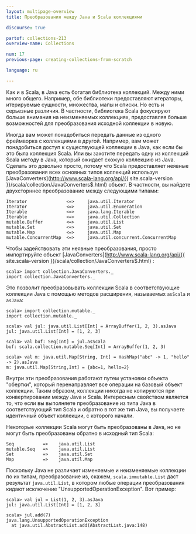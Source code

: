 ```yaml
---
layout: multipage-overview
title: Преобразования между Java и Scala коллекциями 

discourse: true

partof: collections-213
overview-name: Collections

num: 17
previous-page: creating-collections-from-scratch

language: ru

---
```


Как и в Scala, в Java есть богатая библиотека коллекций. Между ними много общего. Например, обе библиотеки предоставляют итераторы, итерируемые сущности, множества, мапы и списки. Но есть и серьезные различия. В частности, библиотека Scala фокусируют больше внимания на неизменяемых коллекциях, предоставляя больше возможностей для преобразования исходной коллекции в новую.

Иногда вам может понадобиться передать данные из одного фреймворка с коллекциями в другой. Например, вам может понадобиться доступ к существующей коллекции в Java, как если бы это была коллекция Scala. Или вы захотите передать одну из коллекций Scala методу в Java, который ожидает схожую коллекцию из Java. Сделать это довольно просто, потому что Scala предоставляет неявные преобразования всех основных типов коллекций используя [JavaConverters](http://www.scala-lang.org/api/{{ site.scala-version }}/scala/collection/JavaConverters$.html) объект. В частности, вы найдете двухсторннее преобразование между следующими типами:

    Iterator               <=>     java.util.Iterator
    Iterator               <=>     java.util.Enumeration
    Iterable               <=>     java.lang.Iterable
    Iterable               <=>     java.util.Collection
    mutable.Buffer         <=>     java.util.List
    mutable.Set            <=>     java.util.Set
    mutable.Map            <=>     java.util.Map
    mutable.ConcurrentMap  <=>     java.util.concurrent.ConcurrentMap

Чтобы задействовать эти неявные преобразования, просто импортируйте объект [JavaConverters](http://www.scala-lang.org/api/{{ site.scala-version }}/scala/collection/JavaConverters$.html) :

    scala> import collection.JavaConverters._
    import collection.JavaConverters._

Это позволит преобразовывать коллекции Scala в соответствующие коллекции Java с помощью методов расширения, называемых `asScala` и `asJava`:

    scala> import collection.mutable._
    import collection.mutable._

    scala> val jul: java.util.List[Int] = ArrayBuffer(1, 2, 3).asJava
    jul: java.util.List[Int] = [1, 2, 3]

    scala> val buf: Seq[Int] = jul.asScala
    buf: scala.collection.mutable.Seq[Int] = ArrayBuffer(1, 2, 3)

    scala> val m: java.util.Map[String, Int] = HashMap("abc" -> 1, "hello" -> 2).asJava
    m: java.util.Map[String,Int] = {abc=1, hello=2}

Внутри эти преобразования работают путем установки объекта "обертки", который перенаправляет все операции на базовый объект коллекции. Таким образом, коллекции никогда не копируются при конвертировании между Java и Scala. Интересным свойством является то, что если вы выполняете преобразование из типа Java в соответствующий тип Scala и обратно в тот же тип Java, вы получаете идентичный объект коллекции, с которого начали.

Некоторые коллекции Scala могут быть преобразованы в Java, но не могут быть преобразованы обратно в исходный тип Scala:

    Seq           =>    java.util.List
    mutable.Seq   =>    java.util.List
    Set           =>    java.util.Set
    Map           =>    java.util.Map

Поскольку Java не различает изменяемые и неизменяемые коллекции по их типам, преобразование из, скажем, `scala.immutable.List` даст результат `java.util.List`, в котором любые операции преобразования кидают исключение "UnsupportedOperationException". Вот пример:

    scala> val jul = List(1, 2, 3).asJava
    jul: java.util.List[Int] = [1, 2, 3]

    scala> jul.add(7)
    java.lang.UnsupportedOperationException
      at java.util.AbstractList.add(AbstractList.java:148)
